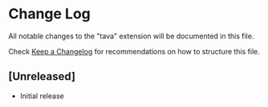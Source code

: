# Change Log

All notable changes to the "tava" extension will be documented in this file.

Check [Keep a Changelog](http://keepachangelog.com/) for recommendations on how to structure this file.

## [Unreleased]

- Initial release